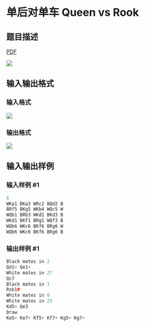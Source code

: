 # 单后对单车 Queen vs Rook

## 题目描述

[problemUrl]: https://uva.onlinejudge.org/index.php?option=com_onlinejudge&Itemid=8&category=15&page=show_problem&problem=1324

[PDF](https://uva.onlinejudge.org/external/103/p10383.pdf)

![](https://cdn.luogu.com.cn/upload/vjudge_pic/UVA10383/62b419831ae9d4e43a5da485bf584483df37c7c8.png)

## 输入输出格式

### 输入格式

![](https://cdn.luogu.com.cn/upload/vjudge_pic/UVA10383/1d56f7de49de1afad8ead25368bed92f39220f50.png)

### 输出格式

![](https://cdn.luogu.com.cn/upload/vjudge_pic/UVA10383/3d041213bf5ea65cf11c8aa4909c61e6e7890d46.png)

## 输入输出样例

### 输入样例 #1

```cpp
6
WKa1 BKa3 WRc2 BQd2 B
BRf5 BKg5 WKb4 WQc5 W
WQb1 BRb3 WKd1 BKd3 B
WKd1 BKf1 BRg1 WQf3 B
WQb6 WKc6 BKf6 BRg6 W
WQb6 WKc6 BKf6 BRg6 B
```


### 输出样例 #1

```cpp
Black mates in 2
Qd1+ Qe1+
White mates in 27
Qc7
Black mates in 1
Rxb1#
White mates in 0
White mates in 23
Kd5+ Qe3
Draw
Ke5+ Ke7+ Kf5+ Kf7+ Kg5+ Kg7+
```


